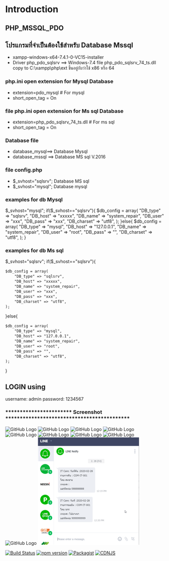 Introduction
============
## PHP_MSSQL_PDO  
##  โปรแกรมที่จำเป็นต้องใช้สำหรับ Database Mssql
 - xampp-windows-x64-7.4.1-0-VC15-installer
 - Driver php_pdo_sqlsrv ==> Windows-7.4 file  php_pdo_sqlsrv_74_ts.dll  
   copy to C:\xampp\php\ext  ขึ้นอยู่กับว่าใช้ x86 หรือ 64 
      
 
### php.ini  open extension for Mysql Database
- extension=pdo_mysql # For mysql
- short_open_tag = On

### file php.ini open extension for Ms sql Database
- extension=php_pdo_sqlsrv_74_ts.dll # For ms sql
- short_open_tag = On

### Database file 
- database_mysql==> Database Mysql
- database_mssql ==> Database MS sql V.2016

### file config.php  
 - $_svhost="sqlsrv";  Database MS sql
 - $_svhost="mysql";  Database mysql
 
### examples for db Mysql

$_svhost="mysql";
if($_svhost=="sqlsrv"){
    $db_config = array(
		"DB_type" => "sqlsrv",
        "DB_host" => "xxxxx",
        "DB_name" => "system_repair",
        "DB_user" => "xxx",
        "DB_pass" => "xxx",
        "DB_charset" => "utf8",
    );
}else{
    $db_config = array(
	    "DB_type" => "mysql",
        "DB_host" => "127.0.0.1",
        "DB_name" => "system_repair",
        "DB_user" => "root",
        "DB_pass" => "",
        "DB_charset" => "utf8",
    );
}

### examples for db Ms sql

$_svhost="sqlsrv";  
if($_svhost=="sqlsrv"){

    $db_config = array(
		"DB_type" => "sqlsrv",
        "DB_host" => "xxxxx",
        "DB_name" => "system_repair",
        "DB_user" => "xxx",
        "DB_pass" => "xxx",
        "DB_charset" => "utf8",
    );
}else{

    $db_config = array(
	    "DB_type" => "mysql",
        "DB_host" => "127.0.0.1",
        "DB_name" => "system_repair",
        "DB_user" => "root",
        "DB_pass" => "",
        "DB_charset" => "utf8",
    );
}

    
## LOGIN using
username: admin 
password: 1234567


### *********************** Screenshot *******************************************
		
![GitHub Logo](https://github.com/aka1526/system_repaire_mssql/blob/master/blob/master/screenshot/p1.png)
![GitHub Logo](https://github.com/aka1526/system_repaire_mssql/blob/master/blob/master/screenshot/p2.png)
![GitHub Logo](https://github.com/aka1526/system_repaire_mssql/blob/master/blob/master/screenshot/p3.png)
![GitHub Logo](https://github.com/aka1526/system_repaire_mssql/blob/master/blob/master/screenshot/p4.png)
![GitHub Logo](https://github.com/aka1526/system_repaire_mssql/blob/master/blob/master/screenshot/p5.png)
![GitHub Logo](https://github.com/aka1526/system_repaire_mssql/blob/master/blob/master/screenshot/p6.png)
![GitHub Logo](https://github.com/aka1526/system_repaire_mssql/blob/master/blob/master/screenshot/p7.png)
![GitHub Logo](https://github.com/aka1526/system_repaire_mssql/blob/master/blob/master/screenshot/p8.png)
![GitHub Logo](https://github.com/aka1526/system_repaire_mssql/blob/master/blob/master/screenshot/p9.png)
![GitHub Logo](https://github.com/aka1526/system_repaire_mssql/blob/master/blob/master/screenshot/p10.png)


[![Build Status](https://img.shields.io/travis/ColorlibHQ/AdminLTE/master.svg)](https://travis-ci.org/ColorlibHQ/AdminLTE)
[![npm version](https://img.shields.io/npm/v/admin-lte/latest.svg)](https://www.npmjs.com/package/admin-lte)
[![Packagist](https://img.shields.io/packagist/v/almasaeed2010/adminlte.svg)](https://packagist.org/packages/almasaeed2010/adminlte)
[![CDNJS](https://img.shields.io/cdnjs/v/admin-lte.svg)](https://cdnjs.com/libraries/admin-lte)
